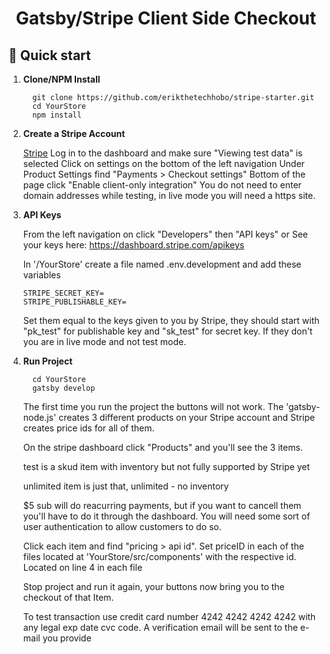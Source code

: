 <h1 align="center">
  Gatsby/Stripe Client Side Checkout
</h1>

## 🚀 Quick start

1.  **Clone/NPM Install**

    ```shell
      git clone https://github.com/erikthetechhobo/stripe-starter.git
      cd YourStore
      npm install
    ```

1.  **Create a Stripe Account**

    [Stripe](https://stripe.com)
    Log in to the dashboard and make sure "Viewing test data" is selected
    Click on settings on the bottom of the left navigation
    Under Product Settings find "Payments > Checkout settings"
    Bottom of the page click "Enable client-only integration"
        You do not need to enter domain addresses while testing, in live mode you will need a https site.

1.  **API Keys**

    From the left navigation on click "Developers" then "API keys"
    or
    See your keys here: https://dashboard.stripe.com/apikeys

    In '/YourStore' create a file named .env.development and add these variables
        
        STRIPE_SECRET_KEY=
        STRIPE_PUBLISHABLE_KEY=

    Set them equal to the keys given to you by Stripe, they should start with "pk_test" for publishable key and "sk_test" for secret key. If they don't you are in live mode and not test mode.

1.  **Run Project**
    ```shell
      cd YourStore
      gatsby develop
    ```

    The first time you run the project the buttons will not work.  The 'gatsby-node.js' creates 3 different products on your Stripe account and Stripe creates price ids for all of them.
    
    On the stripe dashboard click "Products" and you'll see the 3 items. 

      test is a skud item with inventory but not fully supported by Stripe yet

      unlimited item is just that, unlimited - no inventory

      $5 sub will do reacurring payments, but if you want to cancell them you'll have to do it through the dashboard. You will need some sort of user authentication to allow customers to do so.
    
    Click each item and find "pricing > api id". Set priceID in each of the files located at 'YourStore/src/components' with the respective id. Located on line 4 in each file

    Stop project and run it again, your buttons now bring you to the checkout of that Item.
    
    To test transaction use credit card number 4242 4242 4242 4242 with any legal exp date cvc code.
    A verification email will be sent to the e-mail you provide
